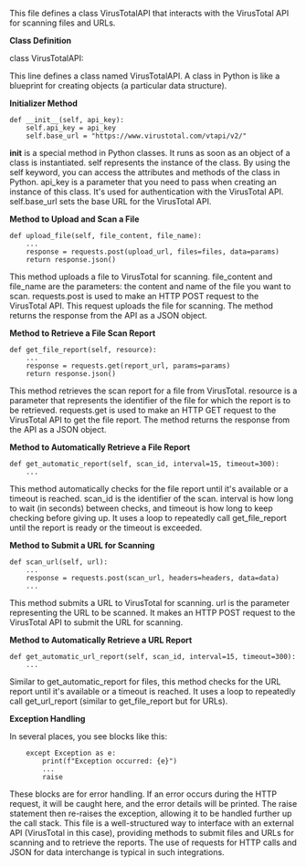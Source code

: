 This file defines a class VirusTotalAPI that interacts with the VirusTotal API for scanning files and URLs.

**Class Definition**

class VirusTotalAPI:

This line defines a class named VirusTotalAPI. A class in Python is like a blueprint for creating objects (a particular data structure).

**Initializer Method**

    def __init__(self, api_key):
        self.api_key = api_key
        self.base_url = "https://www.virustotal.com/vtapi/v2/"

__init__ is a special method in Python classes. It runs as soon as an object of a class is instantiated.
self represents the instance of the class. By using the self keyword, you can access the attributes and methods of the class in Python.
api_key is a parameter that you need to pass when creating an instance of this class. It's used for authentication with the VirusTotal API.
self.base_url sets the base URL for the VirusTotal API.

**Method to Upload and Scan a File**

    def upload_file(self, file_content, file_name):
        ...
        response = requests.post(upload_url, files=files, data=params)
        return response.json()

This method uploads a file to VirusTotal for scanning.
file_content and file_name are the parameters: the content and name of the file you want to scan.
requests.post is used to make an HTTP POST request to the VirusTotal API. This request uploads the file for scanning.
The method returns the response from the API as a JSON object.

**Method to Retrieve a File Scan Report**

    def get_file_report(self, resource):
        ...
        response = requests.get(report_url, params=params)
        return response.json()

This method retrieves the scan report for a file from VirusTotal.
resource is a parameter that represents the identifier of the file for which the report is to be retrieved.
requests.get is used to make an HTTP GET request to the VirusTotal API to get the file report.
The method returns the response from the API as a JSON object.

**Method to Automatically Retrieve a File Report**

    def get_automatic_report(self, scan_id, interval=15, timeout=300):
        ...

This method automatically checks for the file report until it's available or a timeout is reached.
scan_id is the identifier of the scan. interval is how long to wait (in seconds) between checks, and timeout is how long to keep checking before giving up.
It uses a loop to repeatedly call get_file_report until the report is ready or the timeout is exceeded.

**Method to Submit a URL for Scanning**

    def scan_url(self, url):
        ...
        response = requests.post(scan_url, headers=headers, data=data)
        ...

This method submits a URL to VirusTotal for scanning.
url is the parameter representing the URL to be scanned.
It makes an HTTP POST request to the VirusTotal API to submit the URL for scanning.

**Method to Automatically Retrieve a URL Report**

    def get_automatic_url_report(self, scan_id, interval=15, timeout=300):
        ...

Similar to get_automatic_report for files, this method checks for the URL report until it's available or a timeout is reached.
It uses a loop to repeatedly call get_url_report (similar to get_file_report but for URLs).

**Exception Handling**

In several places, you see blocks like this:


        except Exception as e:
            print(f"Exception occurred: {e}")
            ...
            raise

These blocks are for error handling. If an error occurs during the HTTP request, it will be caught here, and the error details will be printed. The raise statement then re-raises the exception, allowing it to be handled further up the call stack.
This file is a well-structured way to interface with an external API (VirusTotal in this case), providing methods to submit files and URLs for scanning and to retrieve the reports. The use of requests for HTTP calls and JSON for data interchange is typical in such integrations.